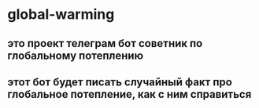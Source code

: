 # global-warming
## это проект телеграм бот советник по глобальному потеплению
## этот бот будет писать случайный факт про глобальное потепление, как с ним справиться
